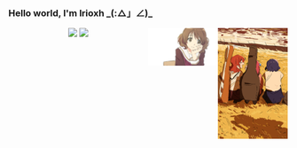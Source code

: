 ### Hello world, I'm lrioxh \_(:△」∠)_
<div align="center">

<picture>
<!--   <source
    srcset="https://github-readme-stats.vercel.app/api?username=lrioxh&show_icons=true&theme=dark"
    media="(prefers-color-scheme: dark)"
  /> -->
<!--   <source
    srcset="https://github-readme-stats.vercel.app/api?username=lrioxh&show_icons=true"
    media="(prefers-color-scheme: light), (prefers-color-scheme: no-preference)"
  /> -->
  <img src="https://github-readme-stats.vercel.app/api?username=lrioxh&show_icons=true&hide_rank=true&line_height=20" />
</picture>


<picture>
  <source
    srcset="https://github-readme-stats.vercel.app/api/top-langs/?username=lrioxh&layout=compact"
    media="(prefers-color-scheme: dark)"
  />
  <img src="https://github-readme-stats.vercel.app/api/top-langs/?username=lrioxh&layout=compact&size_weight=1&count_weight=2" />
</picture>
<img src="https://raw.githubusercontent.com/lrioxh/lrioxh/main/.github/assets/random/20230504_063612.jpg" width="25%" align="right" />

<img src="https://raw.githubusercontent.com/lrioxh/lrioxh/main/.github/assets/20240114_225357.jpg" width="25%" align="right" />
</div>